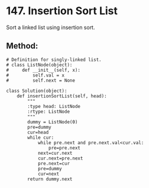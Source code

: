 # 147. Insertion Sort List

Sort a linked list using insertion sort.

## Method:

    # Definition for singly-linked list.
    # class ListNode(object):
    #     def __init__(self, x):
    #         self.val = x
    #         self.next = None
    
    class Solution(object):
        def insertionSortList(self, head):
            """
            :type head: ListNode
            :rtype: ListNode
            """
            dummy = ListNode(0)
            pre=dummy
            cur=head
            while cur:
                while pre.next and pre.next.val<cur.val:
                    pre=pre.next
                next=cur.next
                cur.next=pre.next
                pre.next=cur
                pre=dummy
                cur=next
            return dummy.next